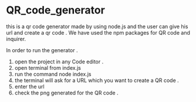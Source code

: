 # QR_code_generator
this is a qr code generator made by using node.js and the user can give his url and create a qr code . 
We have used the npm packages for QR code and inquirer.

In order to run the generator .
1. open the project in any Code editor . 
2. open terminal from index.js
3. run the command node index.js
4. the terminal will ask for a URL which you want to create a QR code .
5. enter the url
6. check the png generated for the QR code .
